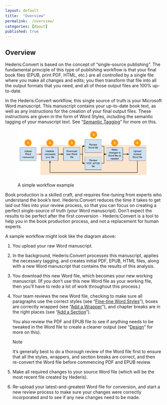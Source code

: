 ```yaml
---
layout: default
title:  "Overview"
permalink:  /overview/
categories: [About]
published: true
---
```


<section data-type="introduction" class="hsecintroduction" data-hederis-type="hsecintroduction" id="overview" data-pi-attrs="id: overview" role="doc-introduction" title="Overview"><h1 data-hederis-type="hblkchaptitle" class="hblkchaptitle" id="pnP97wChg">Overview</h1>
    <p class="hblkp" data-hederis-type="hblkp" id="p7TGSa2a8">Hederis:Convert is based on the concept of &#8220;single-source publishing&#8221;. The fundamental principle of this type of publishing workflow is that your final book files (EPUB, print PDF, HTML, etc.) are all controlled by a single file where you make all changes and edits; you then transform that file into all the output formats that you need, and all of those output files are 100% up-to-date. </p>
    <p class="hblkp" data-hederis-type="hblkp" id="pLXK9ENC9">In the Hederis:Convert workflow, this single source of truth is your Microsoft Word manuscript. This manuscript contains your up-to-date book text, as well as any instructions for the creation of your final output files. These instructions are given in the form of Word Styles, including the semantic tagging of your manuscript text. See &#8220;<a href="{% post_url 2019-05-22-12-SemanticTagging %}"><span class="Hyperlink">Semantic Tagging</span></a>&#8221; for more on this.</p>
    <figure class="hwprfig" data-hederis-type="hwprfig" id="pi4KKmstE"><img data-hederis-type="hblkimg" class="hblkimg" id="ptFUgzhK0" src="/images/workflow.png"/>
    <p class="hblkcaption" data-hederis-type="hblkcaption" id="pHtiQfd0q">A simple workflow example</p>
    </figure>
    <p class="hblkp" data-hederis-type="hblkp" id="p90AATvbA">Book production is a skilled craft, and requires fine-tuning from experts who understand the book&#8217;s text. Hederis:Convert reduces the time it takes to get laid out files into your review process, so that you can focus on creating a perfect single-source of truth (your Word manuscript). Don&#8217;t expect the results to be perfect after the first conversion - Hederis:Convert is a tool to help you in the book production process, and not a replacement for human experts.</p>
    <p class="hblkp" data-hederis-type="hblkp" id="pgoWPPjzE">A sample workflow might look like the diagram above:</p>
    <ol class="hwprnum-list" data-hederis-type="hwprnum-list" id="p3qCZ823H"><li class="hblkoli" data-hederis-type="hblkoli" id="lirlRH2euk"><p class="hblkoli" data-hederis-type="hblkoli" id="pK0eHR2g1">You upload your raw Word manuscript.</p></li>
    <li class="hblkoli" data-hederis-type="hblkoli" id="li22y5XPbt"><p class="hblkoli" data-hederis-type="hblkoli" id="pWHj3uo22">In the background, Hederis:Convert processes this manuscript, applies the necessary tagging, and creates initial PDF, EPUB, HTML files, along with a new Word manuscript that contains the results of this analysis.</p></li>
    <li class="hblkoli" data-hederis-type="hblkoli" id="liimdcnWcJ"><p class="hblkoli" data-hederis-type="hblkoli" id="pwXdmrZ5a">You download this new Word file, which becomes your new working manuscript. (If you don&#8217;t use this new Word file as your working file, then you&#8217;ll have to redo a lot of work throughout this process.)</p></li>
    <li class="hblkoli" data-hederis-type="hblkoli" id="liebEGNPag"><p class="hblkoli" data-hederis-type="hblkoli" id="pZvKEwsMJ">Your team reviews the new Word file, checking to make sure all paragraphs use the correct styles (see &#8220;<a href="{% post_url 2019-05-22-14-Fine-tuneWordStyles %}"><span class="Hyperlink">Fine-tine Word Styles</span></a>&#8221;), boxes are correctly wrapped (see &#8220;<a href="{% post_url 2019-05-22-15-AddaWrapper %}"><span class="Hyperlink">Add a Wrapper</span></a>&#8221;), and chapter breaks are in the right places (see &#8220;<a href="{% post_url 2019-05-22-16-AddaSection %}"><span class="Hyperlink">Add a Section</span></a>&#8221;).</p><p class="hblkli-cont" data-hederis-type="hblkli-cont" id="phEfwHOn5">You also review the PDF and EPUB file to see if anything needs to be tweaked in the Word file to create a cleaner output (see &#8220;<a href="{% post_url 2019-05-22-20-Design %}"><span class="Hyperlink">Design</span></a>&#8221; for more on this).</p>
    <aside class="hwprbox box" data-hederis-type="hwprbox" id="pn1ooeIp1" data-type="sidebar"><p class="hblktype" data-hederis-type="hblktype" id="pacJ9wFtn">Note</p>
    <p class="hblkp" data-hederis-type="hblkp" id="pouhVpHkP">It&#8217;s generally best to do a thorough review of the Word file first to ensure that all the styles, wrappers, and section breaks are correct, and then re-convert the Word file before commencing PDF and EPUB review. </p>
    </aside>
    </li>
    <li class="hblkoli" data-hederis-type="hblkoli" id="liotwC0CIC"><p class="hblkoli" data-hederis-type="hblkoli" id="p3rJVz56S">Make all required changes to your source Word file (which will be the most recent file created by Hederis).</p></li>
    <li class="hblkoli" data-hederis-type="hblkoli" id="limmhf3Pp0"><p class="hblkoli" data-hederis-type="hblkoli" id="pJbJs0Idf">Re-upload your latest-and-greatest Word file for conversion, and start a new review process to make sure your changes were correctly incorporated and to see if any new changes need to be made.</p></li>
    </ol>
    </section>
    